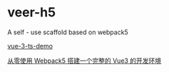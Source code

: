 # veer-h5
A self - use scaffold based on webpack5



[vue-3-ts-demo](https://github.com/cshawaus/vue-3-ts-demo/tree/webpack-5)

[从零使用 Webpack5 搭建一个完整的 Vue3 的开发环境](https://juejin.cn/post/6924180659829211143#heading-6)